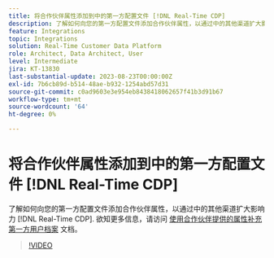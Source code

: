 ```yaml
---
title: 将合作伙伴属性添加到中的第一方配置文件 [!DNL Real-Time CDP]
description: 了解如何向您的第一方配置文件添加合作伙伴属性，以通过中的其他渠道扩大影响力 [!DNL Real-Time CDP].
feature: Integrations
topic: Integrations
solution: Real-Time Customer Data Platform
role: Architect, Data Architect, User
level: Intermediate
jira: KT-13830
last-substantial-update: 2023-08-23T00:00:00Z
exl-id: 7b6cb89d-b514-48ae-b932-1254abd57d31
source-git-commit: c0ad9603e3e954eb8438418062657f41b3d91b67
workflow-type: tm+mt
source-wordcount: '64'
ht-degree: 0%

---
```


# 将合作伙伴属性添加到中的第一方配置文件 [!DNL Real-Time CDP]

了解如何向您的第一方配置文件添加合作伙伴属性，以通过中的其他渠道扩大影响力 [!DNL Real-Time CDP]. 欲知更多信息，请访问 [使用合作伙伴提供的属性补充第一方用户档案](https://experienceleague.adobe.com/docs/experience-platform/rtcdp/use-cases/partner-data/supplement-first-party-profiles.html) 文档。

>[!VIDEO](https://video.tv.adobe.com/v/3423075/?learn=on)
